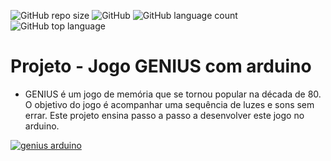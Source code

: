 ![GitHub repo size](https://img.shields.io/github/repo-size/miguelsrrobo/arduino-genius)
![GitHub](https://img.shields.io/github/license/miguelsrrobo/arduino-genius)
![GitHub language count](https://img.shields.io/github/languages/count/miguelsrrobo/arduino-genius)
![GitHub top language](https://img.shields.io/github/languages/top/miguelsrrobo/arduino-genius)

# Projeto - Jogo GENIUS com arduino
* GENIUS é um jogo de memória que se tornou popular na década de 80. O objetivo do jogo é acompanhar uma sequência de luzes e sons sem errar. Este projeto ensina passo a passo a desenvolver este jogo no arduino.

[![genius arduino](http://img.youtube.com/vi/gYgGgox5Q4o/0.jpg)](http://www.youtube.com/watch?v=gYgGgox5Q4o "arduino genius")
